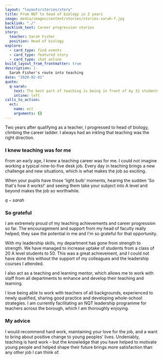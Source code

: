 ```yaml
---
layout: "layouts/stories/story"
title: From NQT to head of biology in 2 years
image: media/images/content/stories/stories-sarah-f.jpg
backlink: "./"
backlink_text: Career progression stories
story:
  teacher: Sarah Fisher
  position: Head of biology
explore:
  - card_type: find events
  - card_type: featured story
  - card_type: chat online
build_layout_from_frontmatter: true
description: |-
  Sarah Fisher's route into teaching
date: "2020-02-01"
quote:
  q-sarah:
    text: The best part of teaching is being in front of my 32 students and seeing how my passion for the subject I teach rubs off on them
    inline: left
calls_to_action:
  ect:
    name: ect
    arguments: {}
---
```


Two years after qualifying as a teacher, I progressed to head of biology, climbing the career ladder. I always had an inkling that teaching was the right direction.

### I knew teaching was for me

From an early age, I knew a teaching career was for me. I could not imagine working a typical nine-to-five desk job. Every day in teaching brings a new challenge and new situations, which is what makes the job so exciting.

When your pupils have those 'light bulb' moments, hearing the sudden 'So that's how it works!' and seeing them take your subject into A level and beyond makes the job so worthwhile.

$q-sarah$

### So grateful

I am extremely proud of my teaching achievements and career progression so far. The encouragement and support from my head of faculty really helped; they saw the potential in me and I'm so grateful for that opportunity.

With my leadership skills, my department has gone from strength to strength. We have managed to increase uptake of students from a class of 20 A level students to 50. This was a great achievement, and I could not have done this without the support of my colleagues and the leadership courses I attended.

I also act as a teaching and learning mentor, which allows me to work with staff from all departments to enhance and develop their teaching and learning.

I love being able to work with teachers of all backgrounds, experienced to newly qualified, sharing good practice and developing whole-school strategies. I am currently facilitating an NQT leadership programme for teachers across the borough, which I am thoroughly enjoying.

### My advice

I would recommend hard work, maintaining your love for the job, and a want to bring about positive change to young peoples' lives. Undeniably, teaching is hard work – but the knowledge that you have helped to motivate young people and helped shape their future brings more satisfaction than any other job I can think of.

